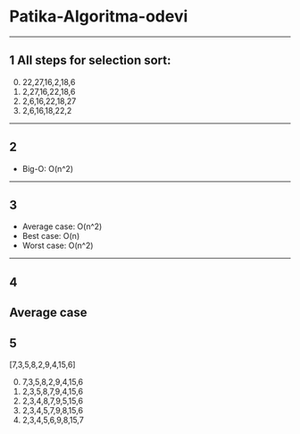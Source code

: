 # Patika-Algoritma-odevi

---
## 1 All steps for selection sort:
0. 22,27,16,2,18,6
1. 2,27,16,22,18,6
2. 2,6,16,22,18,27
3. 2,6,16,18,22,2
---
## 2 
- Big-O: O(n^2)
---
## 3 
- Average case: O(n^2)
- Best case: O(n)
- Worst case: O(n^2)
---
## 4 
Average case
---
## 5 
[7,3,5,8,2,9,4,15,6]

0. 7,3,5,8,2,9,4,15,6
1. 2,3,5,8,7,9,4,15,6
3. 2,3,4,8,7,9,5,15,6
4. 2,3,4,5,7,9,8,15,6
5. 2,3,4,5,6,9,8,15,7
